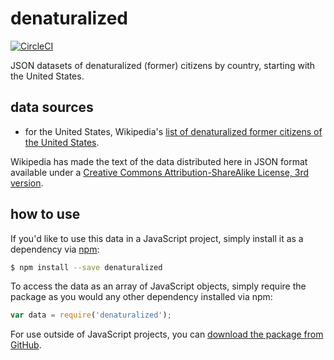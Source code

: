 # denaturalized

[![CircleCI](https://circleci.com/gh/jebeck/denaturalized.svg?style=svg)](https://circleci.com/gh/jebeck/denaturalized)

JSON datasets of denaturalized (former) citizens by country, starting with the United States.

## data sources

- for the United States, Wikipedia's [list of denaturalized former citizens of the United States](https://en.wikipedia.org/wiki/List_of_denaturalized_former_citizens_of_the_United_States 'Wikipedia: List of denaturalized former citizens of the United States').

Wikipedia has made the text of the data distributed here in JSON format available under a [Creative Commons Attribution-ShareAlike License, 3rd version](https://creativecommons.org/licenses/by-sa/3.0/legalcode 'Creative Commons CC-BY-SA 3.0').

## how to use

If you'd like to use this data in a JavaScript project, simply install it as a dependency via [npm](https://www.npmjs.com/ 'npm'):

```bash
$ npm install --save denaturalized
```

To access the data as an array of JavaScript objects, simply require the package as you would any other dependency installed via npm:

```JavaScript
var data = require('denaturalized');
```

For use outside of JavaScript projects, you can [download the package from GitHub](https://github.com/jebeck/denaturalized/releases/latest).
